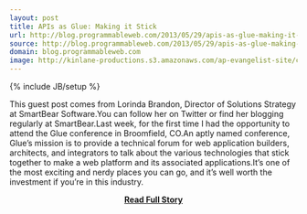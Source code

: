 ```yaml
---
layout: post
title: APIs as Glue: Making it Stick
url: http://blog.programmableweb.com/2013/05/29/apis-as-glue-making-it-stick/
source: http://blog.programmableweb.com/2013/05/29/apis-as-glue-making-it-stick/
domain: blog.programmableweb.com
image: http://kinlane-productions.s3.amazonaws.com/ap-evangelist-site/curated/screenshots/9231_blog_programmableweb_com.png
---
```

{% include JB/setup %}<p>This guest post comes from Lorinda Brandon, Director of Solutions Strategy at SmartBear Software.You can follow her on Twitter or find her blogging regularly at SmartBear.Last week, for the first time I had the opportunity to attend the Glue conference in Broomfield, CO.An aptly named conference, Glue’s mission is to provide a technical forum for web application builders, architects, and integrators to talk about the various technologies that stick together to make a web platform and its associated applications.It’s one of the most exciting and nerdy places you can go, and it’s well worth the investment if you’re in this industry.</p>
<center><p><a href="http://blog.programmableweb.com/2013/05/29/apis-as-glue-making-it-stick/" style='padding:25px; font-sze:18px; font-weight: bold;'>Read Full Story</a></p></center>
